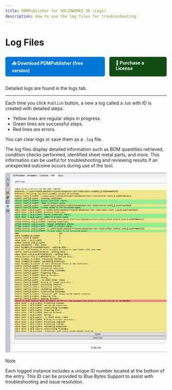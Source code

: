 ```yaml
---
title: PDMPublisher for SOLIDWORKS 3D (Logs)
description: How to use the log files for troubleshooting.
---
```


# Log Files
<div style="display: flex; center; gap: 1em; margin: 2em 0;">
    <a href="https://bluebyte.biz/wp-json/slm_custom/downloadpdmpublisher" class="download-button" style="display: inline-block; padding: 10px 20px; background-color: #0078d7; color: white; text-decoration: none; border-radius: 5px; font-weight: bold;">
        📥 Download PDMPublisher (free version)
    </a>
    <a href="https://bluebyte.biz/product/pdmpublisher-solidworks" class="download-button" style="display: inline-block; padding: 10px 20px; background-color:rgb(17, 78, 20); color: white; text-decoration: none; border-radius: 5px; font-weight: bold;">
        🛒 Purchase a License
    </a>
</div>

Detailed logs are found in the logs tab. 

---

Each time you click `Publish` button, a new a log called a `Job` with ID is created with detailed steps.

- Yellow lines are regular steps in progress.
- Green lines are successful steps.
- Red lines are errors.

You can clear logs or save them as a `.log` file.

The log files display detailed information such as BOM quantities retrieved, condition checks performed, identified sheet metal parts, and more. This information can be useful for troubleshooting and reviewing results if an unexpected outcome occurs during use of the tool.

![Detailed logs](/images/detailedlogs.png)

>[!NOTE]
>Each logged instance includes a unique ID number located at the bottom of the entry. This ID can be provided to Blue Bytes Support to assist with troubleshooting and issue resolution.

